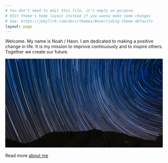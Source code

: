 ```yaml
---
# You don't need to edit this file, it's empty on purpose.
# Edit theme's home layout instead if you wanna make some changes
# See: https://jekyllrb.com/docs/themes/#overriding-theme-defaults
layout: page
---
```


Welcome. My name is Noah / Haon. I am dedicated to making a positive change in life. It is my mission to improve continuously and to inspire others. Together we create our future. 

![background image](/background.jpg)

Read more [about me][about]

[about]: https://noahpierau.github.io/about/
